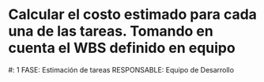# Calcular el costo estimado para cada una de las tareas. Tomando en cuenta el WBS definido en equipo

#: 1
FASE: Estimación de tareas
RESPONSABLE: Equipo de Desarrollo